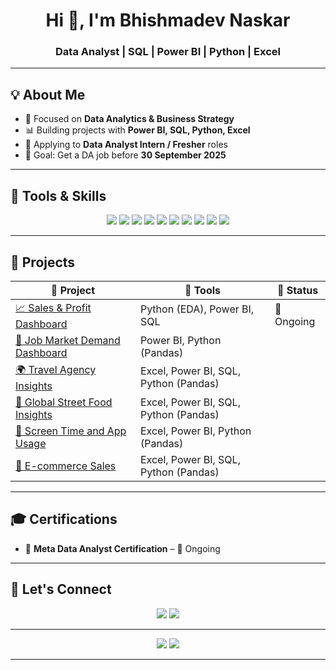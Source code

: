 <h1 align="center">Hi 👋, I'm Bhishmadev Naskar</h1>
<h3 align="center">Data Analyst | SQL | Power BI | Python | Excel</h3>

---

## 💡 About Me

- 🎯 Focused on **Data Analytics & Business Strategy**
- 📊 Building projects with **Power BI, SQL, Python, Excel**
- 💼 Applying to **Data Analyst Intern / Fresher** roles
- 🎯 Goal: Get a DA job before **30 September 2025**

---

## 🧰 Tools & Skills

<p align="center">
  <img src="https://img.shields.io/badge/Power_BI-yellow?logo=powerbi" />
  <img src="https://img.shields.io/badge/SQL-blue?logo=postgresql" />
  <img src="https://img.shields.io/badge/Python-3776AB?logo=python&logoColor=white" />
  <img src="https://img.shields.io/badge/Pandas-150458?logo=pandas&logoColor=white" />
  <img src="https://img.shields.io/badge/Excel-217346?logo=microsoft-excel&logoColor=white" />
  <img src="https://img.shields.io/badge/Tableau-E97627?logo=tableau&logoColor=white" />
  <img src="https://img.shields.io/badge/Seaborn_Matplotlib-purple" />
  <img src="https://img.shields.io/badge/Plotly-brightgreen" />
  <img src="https://img.shields.io/badge/GitHub-181717?logo=github&logoColor=white" />
  <img src="https://img.shields.io/badge/Generative_AI-blueviolet?logo=openai" />
</p>

---

## 📂 Projects

| 💼 Project | 📁 Tools | 🔄 Status |
|-----------|----------|-----------|
| [📈 Sales & Profit Dashboard](#) | Python (EDA), Power BI, SQL | 🚧 Ongoing |
| [💼 Job Market Demand Dashboard](https://github.com/Bhishmadev2003/Job_Market_Demand_Dashboard) | Power BI, Python (Pandas)
| [🌍 Travel Agency Insights](https://github.com/Bhishmadev2003/Travel_insights) | Excel, Power BI, SQL, Python (Pandas)
| [🍜 Global Street Food Insights](https://github.com/Bhishmadev2003/Global_street_food_insights) | Excel, Power BI, SQL, Python (Pandas)
| [📱 Screen Time and App Usage](https://github.com/Bhishmadev2003/screen_time_and_app_usage) | Excel, Power BI, Python (Pandas)
| [🛒 E-commerce Sales](https://github.com/Bhishmadev2003/E_commerce-sales) | Excel, Power BI, SQL, Python (Pandas)

---

## 🎓 Certifications

- 📌 **Meta Data Analyst Certification** – 🚧 Ongoing

---

## 🔗 Let's Connect

<p align="center">
  <a href="mailto:bhishmadev2003@gmail.com"><img src="https://img.shields.io/badge/Gmail-D14836?style=flat&logo=gmail&logoColor=white" /></a>
  <a href="https://www.linkedin.com/in/bhishmadev-naskar"><img src="https://img.shields.io/badge/LinkedIn-0077B5?style=flat&logo=linkedin&logoColor=white" /></a>
</p>

---

<p align="center">
  <img src="https://github-readme-stats.vercel.app/api?username=Bhishmadev2003&show_icons=true&theme=react&hide_title=true&count_private=true" />
  <img src="https://github-readme-streak-stats.herokuapp.com/?user=Bhishmadev2003&theme=react" />
</p>

---
